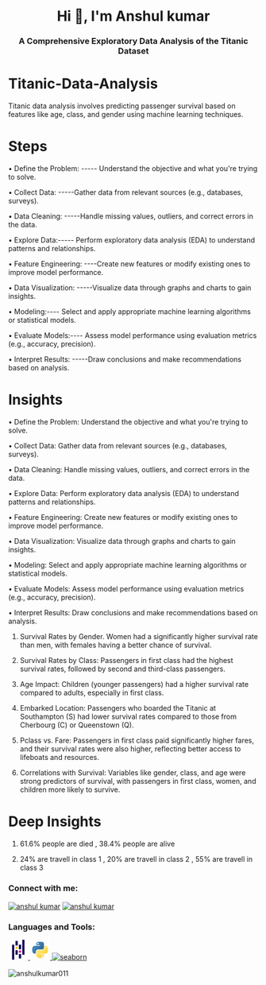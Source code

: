 <h1 align="center">Hi 👋, I'm Anshul kumar</h1>
<h3 align="center">A Comprehensive Exploratory Data Analysis of the Titanic Dataset</h3>

# Titanic-Data-Analysis
Titanic data analysis involves predicting passenger survival based on features like age, class, and gender using machine learning techniques.

# Steps

• Define the Problem: -----  Understand the objective and what you're trying to solve.

• Collect Data: -----Gather data from relevant sources (e.g., databases, surveys).

• Data Cleaning: -----Handle missing values, outliers, and correct errors in the data.

• Explore Data:----- Perform exploratory data analysis (EDA) to understand patterns and relationships.

• Feature Engineering: ----Create new features or modify existing ones to improve model performance.

• Data Visualization: -----Visualize data through graphs and charts to gain insights.

• Modeling:---- Select and apply appropriate machine learning algorithms or statistical models.

• Evaluate Models:---- Assess model performance using evaluation metrics (e.g., accuracy, precision). 

• Interpret Results: -----Draw conclusions and make recommendations based on analysis.

# Insights

• Define the Problem: Understand the objective and what you're trying to solve.

• Collect Data: Gather data from relevant sources (e.g., databases, surveys).

• Data Cleaning: Handle missing values, outliers, and correct errors in the data.

• Explore Data: Perform exploratory data analysis (EDA) to understand patterns and relationships.

• Feature Engineering: Create new features or modify existing ones to improve model performance.

• Data Visualization: Visualize data through graphs and charts to gain insights.

• Modeling: Select and apply appropriate machine learning algorithms or statistical models.

• Evaluate Models: Assess model performance using evaluation metrics (e.g., accuracy, precision).

• Interpret Results: Draw conclusions and make recommendations based on analysis.

1.	Survival Rates by Gender. Women had a significantly higher survival rate than men, with females having a better chance of survival.
   
2.	Survival Rates by Class:  Passengers in first class had the highest survival rates, followed by second and third-class passengers.
	
3.	Age Impact:  Children (younger passengers) had a higher survival rate compared to adults, especially in first class.
	
4.	Embarked Location:  Passengers who boarded the Titanic at Southampton (S) had lower survival rates compared to those from Cherbourg (C) or Queenstown (Q).
	
5.	Pclass vs. Fare:  Passengers in first class paid significantly higher fares, and their survival rates were also higher, reflecting better access to lifeboats and resources.
  
6.	Correlations with Survival:  Variables like gender, class, and age were strong predictors of survival, with passengers in first class, women, and children more likely to survive.

# Deep Insights

1.	61.6% people are died , 38.4% people are alive
  
3.	24% are travell in class 1 , 20% are travell in class 2 , 55% are travell in class 3










<h3 align="left">Connect with me:</h3>
<p align="left">
<a href="https://linkedin.com/in/anshul kumar" target="blank"><img align="center" src="https://raw.githubusercontent.com/rahuldkjain/github-profile-readme-generator/master/src/images/icons/Social/linked-in-alt.svg" alt="anshul kumar" height="30" width="40" /></a>
<a href="https://kaggle.com/anshul kumar" target="blank"><img align="center" src="https://raw.githubusercontent.com/rahuldkjain/github-profile-readme-generator/master/src/images/icons/Social/kaggle.svg" alt="anshul kumar" height="30" width="40" /></a>
</p>

<h3 align="left">Languages and Tools:</h3>
<p align="left"> <a href="https://pandas.pydata.org/" target="_blank" rel="noreferrer"> <img src="https://raw.githubusercontent.com/devicons/devicon/2ae2a900d2f041da66e950e4d48052658d850630/icons/pandas/pandas-original.svg" alt="pandas" width="40" height="40"/> </a> <a href="https://www.python.org" target="_blank" rel="noreferrer"> <img src="https://raw.githubusercontent.com/devicons/devicon/master/icons/python/python-original.svg" alt="python" width="40" height="40"/> </a> <a href="https://seaborn.pydata.org/" target="_blank" rel="noreferrer"> <img src="https://seaborn.pydata.org/_images/logo-mark-lightbg.svg" alt="seaborn" width="40" height="40"/> </a> </p>

<p><img align="center" src="https://github-readme-stats.vercel.app/api/top-langs?username=anshulkumar011&show_icons=true&locale=en&layout=compact" alt="anshulkumar011" /></p>
